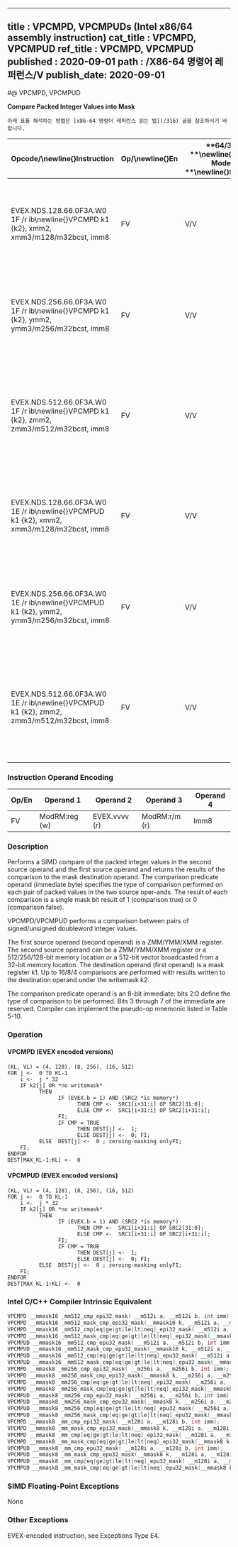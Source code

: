 ----------------------------
title : VPCMPD, VPCMPUDs (Intel x86/64 assembly instruction)
cat_title : VPCMPD, VPCMPUD
ref_title : VPCMPD, VPCMPUD
published : 2020-09-01
path : /X86-64 명령어 레퍼런스/V
publish_date: 2020-09-01
----------------------------


#@ VPCMPD, VPCMPUD

**Compare Packed Integer Values into Mask**

```lec-info
아래 표를 해석하는 방법은 [x86-64 명령어 레퍼런스 읽는 법](/316) 글을 참조하시기 바랍니다.
```

|**Opcode/**\newline{}**Instruction**|**Op/**\newline{}**En**|**64/32 **\newline{}**bit Mode **\newline{}**Support**|**CPUID **\newline{}**Feature **\newline{}**Flag**|**Description**|
|------------------------------------|-----------------------|------------------------------------------------------|--------------------------------------------------|---------------|
|EVEX.NDS.128.66.0F3A.W0 1F /r ib\newline{}VPCMPD k1 {k2}, xmm2, xmm3/m128/m32bcst, imm8|FV|V/V|AVX512VL\newline{}AVX512F|Compare packed signed doubleword integer values in xmm3/m128/m32bcst and xmm2 using bits 2:0 of imm8 as a comparison predicate with writemask k2 and leave the result in mask register k1.|
|EVEX.NDS.256.66.0F3A.W0 1F /r ib\newline{}VPCMPD k1 {k2}, ymm2, ymm3/m256/m32bcst, imm8|FV|V/V|AVX512VL\newline{}AVX512F|Compare packed signed doubleword integer values in ymm3/m256/m32bcst and ymm2 using bits 2:0 of imm8 as a comparison predicate with writemask k2 and leave the result in mask register k1.|
|EVEX.NDS.512.66.0F3A.W0 1F /r ib\newline{}VPCMPD k1 {k2}, zmm2, zmm3/m512/m32bcst, imm8|FV|V/V|AVX512F|Compare packed signed doubleword integer values in zmm2 and zmm3/m512/m32bcst using bits 2:0 of imm8 as a comparison predicate. The comparison results are written to the destination k1 under writemask k2.|
|EVEX.NDS.128.66.0F3A.W0 1E /r ib\newline{}VPCMPUD k1 {k2}, xmm2, xmm3/m128/m32bcst, imm8|FV|V/V|AVX512VL\newline{}AVX512F|Compare packed unsigned doubleword integer values in xmm3/m128/m32bcst and xmm2 using bits 2:0 of imm8 as a comparison predicate with writemask k2 and leave the result in mask register k1.|
|EVEX.NDS.256.66.0F3A.W0 1E /r ib\newline{}VPCMPUD k1 {k2}, ymm2, ymm3/m256/m32bcst, imm8|FV|V/V|AVX512VL\newline{}AVX512F|Compare packed unsigned doubleword integer values in ymm3/m256/m32bcst and ymm2 using bits 2:0 of imm8 as a comparison predicate with writemask k2 and leave the result in mask register k1.|
|EVEX.NDS.512.66.0F3A.W0 1E /r ib\newline{}VPCMPUD k1 {k2}, zmm2, zmm3/m512/m32bcst, imm8|FV|V/V|AVX512F|Compare packed unsigned doubleword integer values in zmm2 and zmm3/m512/m32bcst using bits 2:0 of imm8 as a comparison predicate. The comparison results are written to the destination k1 under writemask k2.|
### Instruction Operand Encoding


|Op/En|Operand 1|Operand 2|Operand 3|Operand 4|
|-----|---------|---------|---------|---------|
|FV|ModRM:reg (w)|EVEX.vvvv (r)|ModRM:r/m (r)|Imm8|
### Description


Performs a SIMD compare of the packed integer values in the second source operand and the first source operand and returns the results of the comparison to the mask destination operand. The comparison predicate operand (immediate byte) specifies the type of comparison performed on each pair of packed values in the two source oper-ands. The result of each comparison is a single mask bit result of 1 (comparison true) or 0 (comparison false).

VPCMPD/VPCMPUD performs a comparison between pairs of signed/unsigned doubleword integer values.

The first source operand (second operand) is a ZMM/YMM/XMM register. The second source operand can be a ZMM/YMM/XMM register or a 512/256/128-bit memory location or a 512-bit vector broadcasted from a 32-bit memory location. The destination operand (first operand) is a mask register k1. Up to 16/8/4 comparisons are performed with results written to the destination operand under the writemask k2.

The comparison predicate operand is an 8-bit immediate: bits 2:0 define the type of comparison to be performed. Bits 3 through 7 of the immediate are reserved. Compiler can implement the pseudo-op mnemonic listed in Table 5-10.


### Operation
#### VPCMPD (EVEX encoded versions) 
```info-verb
(KL, VL) = (4, 128), (8, 256), (16, 512)
FOR j <-  0 TO KL-1
    i <-  j * 32
    IF k2[j] OR *no writemask*
          THEN 
                IF (EVEX.b = 1) AND (SRC2 *is memory*)
                      THEN CMP <-  SRC1[i+31:i] OP SRC2[31:0];
                      ELSE CMP <-  SRC1[i+31:i] OP SRC2[i+31:i];
                FI;
                IF CMP = TRUE
                      THEN DEST[j] <-  1;
                      ELSE DEST[j] <-  0; FI;
          ELSE  DEST[j] <-  0 ; zeroing-masking onlyFI;
    FI;
ENDFOR
DEST[MAX_KL-1:KL] <-  0
```
#### VPCMPUD (EVEX encoded versions) 
```info-verb
(KL, VL) = (4, 128), (8, 256), (16, 512)
FOR j <-  0 TO KL-1
    i <-  j * 32
    IF k2[j] OR *no writemask*
          THEN 
                IF (EVEX.b = 1) AND (SRC2 *is memory*)
                      THEN CMP <-  SRC1[i+31:i] OP SRC2[31:0];
                      ELSE CMP <-  SRC1[i+31:i] OP SRC2[i+31:i];
                FI;
                IF CMP = TRUE
                      THEN DEST[j] <-  1;
                      ELSE DEST[j] <-  0; FI;
          ELSE  DEST[j] <-  0 ; zeroing-masking onlyFI;
    FI;
ENDFOR
DEST[MAX_KL-1:KL] <-  0
```

### Intel C/C++ Compiler Intrinsic Equivalent

```cpp
VPCMPD __mmask16 _mm512_cmp_epi32_mask( __m512i a, __m512i b, int imm);
VPCMPD __mmask16 _mm512_mask_cmp_epi32_mask(__mmask16 k, __m512i a, __m512i b, int imm);
VPCMPD __mmask16 _mm512_cmp[eq|ge|gt|le|lt|neq]_epi32_mask( __m512i a, __m512i b);
VPCMPD __mmask16 _mm512_mask_cmp[eq|ge|gt|le|lt|neq]_epi32_mask(__mmask16 k, __m512i a, __m512i b);
VPCMPUD __mmask16 _mm512_cmp_epu32_mask( __m512i a, __m512i b, int imm);
VPCMPUD __mmask16 _mm512_mask_cmp_epu32_mask(__mmask16 k, __m512i a, __m512i b, int imm);
VPCMPUD __mmask16 _mm512_cmp[eq|ge|gt|le|lt|neq]_epu32_mask( __m512i a, __m512i b);
VPCMPUD __mmask16 _mm512_mask_cmp[eq|ge|gt|le|lt|neq]_epu32_mask(__mmask16 k, __m512i a, __m512i b);
VPCMPD __mmask8 _mm256_cmp_epi32_mask( __m256i a, __m256i b, int imm);
VPCMPD __mmask8 _mm256_mask_cmp_epi32_mask(__mmask8 k, __m256i a, __m256i b, int imm);
VPCMPD __mmask8 _mm256_cmp[eq|ge|gt|le|lt|neq]_epi32_mask( __m256i a, __m256i b);
VPCMPD __mmask8 _mm256_mask_cmp[eq|ge|gt|le|lt|neq]_epi32_mask(__mmask8 k, __m256i a, __m256i b);
VPCMPUD __mmask8 _mm256_cmp_epu32_mask( __m256i a, __m256i b, int imm);
VPCMPUD __mmask8 _mm256_mask_cmp_epu32_mask(__mmask8 k, __m256i a, __m256i b, int imm);
VPCMPUD __mmask8 _mm256_cmp[eq|ge|gt|le|lt|neq]_epu32_mask( __m256i a, __m256i b);
VPCMPUD __mmask8 _mm256_mask_cmp[eq|ge|gt|le|lt|neq]_epu32_mask(__mmask8 k, __m256i a, __m256i b);
VPCMPD __mmask8 _mm_cmp_epi32_mask( __m128i a, __m128i b, int imm);
VPCMPD __mmask8 _mm_mask_cmp_epi32_mask(__mmask8 k, __m128i a, __m128i b, int imm);
VPCMPD __mmask8 _mm_cmp[eq|ge|gt|le|lt|neq]_epi32_mask( __m128i a, __m128i b);
VPCMPD __mmask8 _mm_mask_cmp[eq|ge|gt|le|lt|neq]_epi32_mask(__mmask8 k, __m128i a, __m128i b);
VPCMPUD __mmask8 _mm_cmp_epu32_mask( __m128i a, __m128i b, int imm);
VPCMPUD __mmask8 _mm_mask_cmp_epu32_mask(__mmask8 k, __m128i a, __m128i b, int imm);
VPCMPUD __mmask8 _mm_cmp[eq|ge|gt|le|lt|neq]_epu32_mask( __m128i a, __m128i b);
VPCMPUD __mmask8 _mm_mask_cmp[eq|ge|gt|le|lt|neq]_epu32_mask(__mmask8 k, __m128i a, __m128i b);
```
### SIMD Floating-Point Exceptions


None

### Other Exceptions


EVEX-encoded instruction, see Exceptions Type E4.

